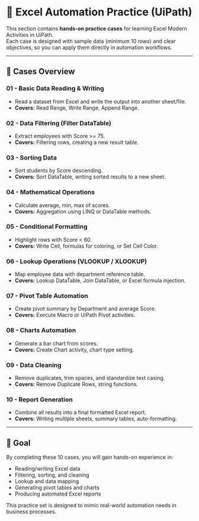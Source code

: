 # 📘 Excel Automation Practice (UiPath)

This section contains **hands-on practice cases** for learning Excel Modern Activities in UiPath.  
Each case is designed with sample data (minimum 10 rows) and clear objectives, so you can apply them directly in automation workflows.  

---

## 📂 Cases Overview

### 01 - Basic Data Reading & Writing
- Read a dataset from Excel and write the output into another sheet/file.  
- **Covers:** Read Range, Write Range, Append Range.

### 02 - Data Filtering (Filter DataTable)
- Extract employees with Score >= 75.  
- **Covers:** Filtering rows, creating a new result table.

### 03 - Sorting Data
- Sort students by Score descending.  
- **Covers:** Sort DataTable, writing sorted results to a new sheet.

### 04 - Mathematical Operations
- Calculate average, min, max of scores.  
- **Covers:** Aggregation using LINQ or DataTable methods.

### 05 - Conditional Formatting
- Highlight rows with Score < 60.  
- **Covers:** Write Cell, formulas for coloring, or Set Cell Color.

### 06 - Lookup Operations (VLOOKUP / XLOOKUP)
- Map employee data with department reference table.  
- **Covers:** Lookup DataTable, Join DataTable, or Excel formula injection.

### 07 - Pivot Table Automation
- Create pivot summary by Department and average Score.  
- **Covers:** Execute Macro or UiPath Pivot activities.

### 08 - Charts Automation
- Generate a bar chart from scores.  
- **Covers:** Create Chart activity, chart type setting.

### 09 - Data Cleaning
- Remove duplicates, trim spaces, and standardize text casing.  
- **Covers:** Remove Duplicate Rows, string functions.

### 10 - Report Generation
- Combine all results into a final formatted Excel report.  
- **Covers:** Writing multiple sheets, summary tables, auto-formatting.
     
---

## 🎯 Goal
By completing these 10 cases, you will gain hands-on experience in:  
- Reading/writing Excel data  
- Filtering, sorting, and cleaning  
- Lookup and data mapping  
- Generating pivot tables and charts  
- Producing automated Excel reports  

This practice set is designed to mimic real-world automation needs in business processes.  
